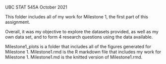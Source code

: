 UBC STAT 545A
October 2021

This folder includes all of my work for Milestone 1, the first part of this assignment.

Overall, it was my objective to explore the datasets provided, as well as my own data set, and to form 4 research questions using the data available. 

Milestone1_plots is a folder that includes all of the figures generated for Milestone 1.
Milestone1.rmd is the R markdown file that includes my work for Milestone 1.
Milestone1.md is the knitted version of Milestone1.rmd.
